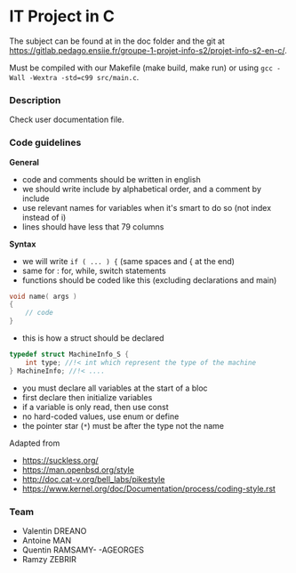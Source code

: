 # IT Project in C

The subject can be found
at in the doc folder and the git
at https://gitlab.pedago.ensiie.fr/groupe-1-projet-info-s2/projet-info-s2-en-c/.

Must be compiled with our Makefile (make build,
make run) or using ``gcc -Wall -Wextra -std=c99 src/main.c``.

### Description

Check user documentation file.

### Code guidelines

**General**
* code and comments should be written in english
* we should write include by alphabetical order, and a comment by include
* use relevant names for variables when it's smart to do so (not index instead of i)
* lines should have less that 79 columns

**Syntax**
* we will write `if ( ... ) {` (same spaces and { at the end)
* same for : for, while, switch statements
* functions should be coded like this (excluding declarations and main)
```c
void name( args )
{
    // code
}  
  ```
* this is how a struct should be declared
```c
typedef struct MachineInfo_S {
    int type; //!< int which represent the type of the machine
} MachineInfo; //!< ....
```
* you must declare all variables at the start of a bloc
* first declare then initialize variables
* if a variable is only read, then use const
* no hard-coded values, use enum or define
* the pointer star (`*`) must be after the type not the name

Adapted from
* https://suckless.org/
* https://man.openbsd.org/style
* http://doc.cat-v.org/bell_labs/pikestyle
* https://www.kernel.org/doc/Documentation/process/coding-style.rst

### Team

* Valentin DREANO
* Antoine MAN
* Quentin RAMSAMY- -AGEORGES 
* Ramzy ZEBRIR